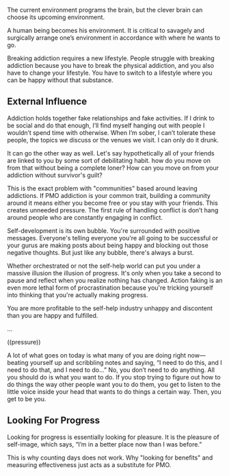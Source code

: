The current environment programs the brain, but the clever brain can choose its upcoming environment.

A human being becomes his environment. It is critical to savagely and surgically arrange one’s environment in accordance with where he wants to go.

Breaking addiction requires a new lifestyle. People struggle with breaking addiction because you have to break the physical addiction, and you also have to change your lifestyle. You have to switch to a lifestyle where you can be happy without that substance.

## External Influence

Addiction holds together fake relationships and fake activities. If I drink to be social and do that enough, I’ll find myself hanging out with people I wouldn’t spend time with otherwise. When I’m sober, I can’t tolerate these people, the topics we discuss or the venues we visit. I can only do it drunk.

It can go the other way as well. Let's say hypothetically all of your friends are linked to you by some sort of debilitating habit. how do you move on from that without being a complete loner? How can you move on from your addiction without survivor's guilt?

This is the exact problem with "communities" based around leaving addictions. If PMO addiction is your common trait, building a community around it means either you become free or you stay with your friends. This creates unneeded pressure. The first rule of handling conflict is don’t hang around people who are constantly engaging in conflict.

Self-development is its own bubble. You're surrounded with positive messages. Everyone's telling everyone you're all going to be successful or your gurus are making posts about being happy and blocking out those negative thoughts. But just like any bubble, there's always a burst.

Whether orchestrated or not the self-help world can put you under a massive illusion the illusion of progress. It's only when you take a second to pause and reflect when you realize nothing has changed. Action faking is an even more lethal form of procrastination because you're tricking yourself into thinking that you're actually making progress.

You are more profitable to the self-help industry unhappy and discontent than you are happy and fulfilled.

...

((pressure))

A lot of what goes on today is what many of you are doing right now—beating yourself up and scribbling notes and saying, “I need to do this, and I need to do that, and I need to do…” No, you don’t need to do anything. All you should do is what you want to do. If you stop trying to figure out how to do things the way other people want you to do them, you get to listen to the little voice inside your head that wants to do things a certain way. Then, you get to be you.

## Looking For Progress

Looking for progress is essentially looking for pleasure. It is the pleasure of self-image, which says, “I’m in a better place now than I was before.”

This is why counting days does not work. Why "looking for benefits" and measuring effectiveness just acts as a substitute for PMO.